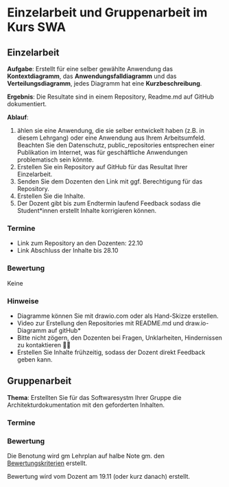 # Einzelarbeit und Gruppenarbeit im Kurs SWA

## Einzelarbeit

**Aufgabe**: Erstellt für eine selber gewählte Anwendung das **Kontextdiagramm**, das **Anwendungsfalldiagramm** und das **Verteilungsdiagramm**, jedes Diagramm hat eine **Kurzbeschreibung**.

**Ergebnis**: Die Resultate sind in einem Repository, Readme.md auf GitHub dokumentiert.

**Ablauf**:
1. ählen sie eine Anwendung, die sie selber entwickelt haben (z.B. in diesem Lehrgang) oder eine Anwendung aus Ihrem Arbeitsumfeld. Beachten Sie den Datenschutz, public_repositories entsprechen einer Publikation im Internet, was für geschäftliche Anwendungen problematisch sein könnte.
2. Erstellen Sie ein Repository auf GitHub für das Resultat Ihrer Einzelarbeit. 
4. Senden Sie dem Dozenten den Link mit ggf. Berechtigung für das Repository.
5. Erstellen Sie die Inhalte.
6. Der Dozent gibt bis zum Endtermin laufend Feedback sodass die Student*innen erstellt Inhalte korrigieren können.

### Termine

* Link zum Repository an den Dozenten: 22.10
* Link Abschluss der Inhalte bis 28.10

### Bewertung
Keine

### Hinweise

* Diagramme können Sie mit drawio.com oder als Hand-Skizze erstellen.
* Video zur Erstellung den Repositories mit README.md und draw.io-Diagramm auf gitHub*
* Bitte nicht zögern, den Dozenten bei Fragen, Unklarheiten, Hindernissen zu kontaktieren 🧑‍🎓
* Erstellen Sie Inhalte frühzeitig, sodass der Dozent direkt Feedback geben kann.


## Gruppenarbeit

**Thema**: Erstellten Sie für das Softwaresystm Ihrer Gruppe die Architekturdokumentation mit den geforderten Inhalten.



### Termine
### Bewertung


Die Benotung wird gm Lehrplan auf halbe Note gm. den [Bewertungskriterien](Bewertungskriterien.md) erstellt.

Bewertung wird vom Dozent am 19.11 (oder kurz danach) erstellt. 
